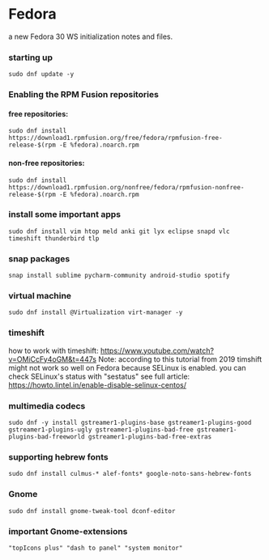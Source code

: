 # Fedora
a new Fedora 30 WS initialization notes and files.

### starting up
	sudo dnf update -y

### Enabling the RPM Fusion repositories
#### free repositories:
	sudo dnf install https://download1.rpmfusion.org/free/fedora/rpmfusion-free-release-$(rpm -E %fedora).noarch.rpm

#### non-free repositories:
	sudo dnf install https://download1.rpmfusion.org/nonfree/fedora/rpmfusion-nonfree-release-$(rpm -E %fedora).noarch.rpm

### install some important apps
	sudo dnf install vim htop meld anki git lyx eclipse snapd vlc timeshift thunderbird tlp
	
### snap packages
	snap install sublime pycharm-community android-studio spotify
  
### virtual machine
	sudo dnf install @Virtualization virt-manager -y

### timeshift
how to work with timeshift: https://www.youtube.com/watch?v=OMiCcFy4oGM&t=447s
Note: according to this tutorial from 2019 timshift might not work so well on Fedora because SELinux is enabled.
  you can check SELinux's status with "sestatus"
  see full article: https://howto.lintel.in/enable-disable-selinux-centos/


### multimedia codecs
	sudo dnf -y install gstreamer1-plugins-base gstreamer1-plugins-good gstreamer1-plugins-ugly gstreamer1-plugins-bad-free gstreamer1-plugins-bad-freeworld gstreamer1-plugins-bad-free-extras

### supporting hebrew fonts
	sudo dnf install culmus-* alef-fonts* google-noto-sans-hebrew-fonts
  
### Gnome
	sudo dnf install gnome-tweak-tool dconf-editor

### important Gnome-extensions
	"topIcons plus" "dash to panel" "system monitor"
